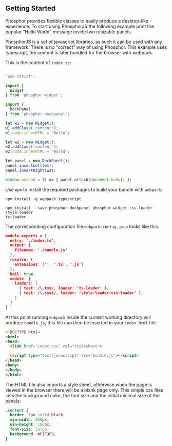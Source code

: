 Getting Started
---------------

Phosphor provides flexible classes to easily produce a desktop-like experience.
To start using PhosphorJS the following example print the popular "Hello World"
message inside two resizable panels.

PhosphorJS is a set of javascript libraries, as such it can be used with any
framework. There is no "correct" way of using Phosphor. This example uses
typescript, the content is later bundled for the browser with webpack.

This is the content of `index.ts`:

```typescript

'use strict';

import {
  Widget
} from 'phosphor-widget';

import {
  DockPanel
} from 'phosphor-dockpanel';

let w1 = new Widget();
w1.addClass('content');
w1.node.innerHTML = "Hello";

let w2 = new Widget();
w2.addClass('content');
w2.node.innerHTML = "World";

let panel = new DockPanel();
panel.insertLeft(w1);
panel.insertRight(w2);

window.onload = () => { panel.attach(document.body); };
```

Use `npm` to Install the required packages to build your bundle with `webpack`:

```
npm install -g webpack typescript

npm install --save phosphor-dockpanel phosphor-widget css-loader style-loader
ts-loader
```

The corresponding configuration file `webpack.config.json` looks like this:

```json
module.exports = {
  entry: './index.ts',
  output: {
    filename: './bundle.js'
  },
  resolve: {
    extensions: ['', '.ts', '.js']
  },
  bail: true,
  module: {
    loaders: [
      { test: /\.ts$/, loader: 'ts-loader' },
      { test: /\.css$/, loader: 'style-loader!css-loader' },
    ]
  }
}
```

At this point running `webpack` inside the current working directory will
produce `bundle.js`, this file can then be inserted in your `index.html` file:

```html
<!DOCTYPE html>
<html>
<head>
  <link href="index.css" rel="stylesheet">

  <script type="text/javascript" src="bundle.js"></script>
</head>
<body>
</body>
</html>
```

The HTML file also imports a style sheet, otherwise when the page is viewed in
the browser there will be a blank page only. This simple css files sets the
background color, the font size and the initial minimal size of the panels:

```css
.content {
  border: 1px solid black;
  min-width: 200px;
  min-height: 100px;
  font-size: large;
  background: #F3F3F3;
}
```

